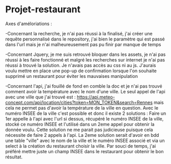 # Projet-restaurant

Axes d'améloriations : 

-Concernant la recherche, je n'ai pas réussi à la finalisé, j'ai créer une requête personnalisé dans le repository, j'ai bien le paramètre qui est passé dans l'url mais je n'ai malheureusement pas pu finir par manque de temps

-Concernant Jquery, je me suis retrouvé bloquer dans les assets, je n'ai pas réussi à les faire fonctionné et malgré les recherches sur internet je n'ai pas réussi à trouvé la solution. Je n'avais pas accès au css ni au js. J'aurais voulu mettre en place une pop-up de confirmation lorsque l'on souhaite supprimé un restaurant pour éviter les mauvaises manipulation

-Concernant l'api, j'ai fouillé de fond en comble la doc et je n'ai pas trouvé comment avoir la température avec le nom d'une ville. Le seul appel de l'api avec une ville que j'ai trouvé est : https://api.meteo-concept.com/api/location/cities?token=MON_TOKEN&search=Rennes mais cela ne permet pas d'avoir la température de la ville en question. Avec le numéro INSEE de la ville c'est possible et donc il existe 2 solutions : Faire un 1er appelle à l'api avec l'url si dessus, récupéré le numéro INSEE de la ville, stocké ce numéro INSEE et l'utilisé dans un 2eme appel pour obtenir la donnée voulu. Cette solution ne me parait pas judicieuse puisque cela nécessite de faire 2 appels à l'api. La 2eme solution serait d'avoir en bdd une table "ville" avec le nom de la ville et le numéro INSEE associé et via un select à la création du restaurant choisir la ville. Par souci de temps, j'ai préféré mettre juste un champ INSEE dans le restaurant pour obtenir le bon résultat.
